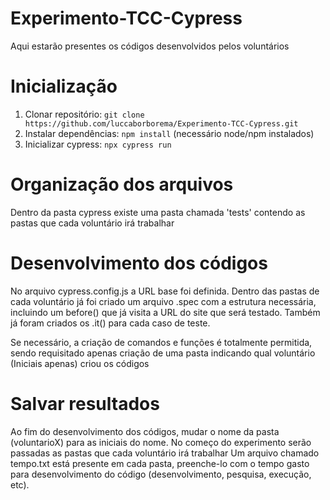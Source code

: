 # Experimento-TCC-Cypress

Aqui estarão presentes os códigos desenvolvidos pelos voluntários

# Inicialização

1. Clonar repositório: `git clone https://github.com/luccaborborema/Experimento-TCC-Cypress.git`
2. Instalar dependências: `npm install` (necessário node/npm instalados)
3. Inicializar cypress: `npx cypress run`

# Organização dos arquivos

Dentro da pasta cypress existe uma pasta chamada 'tests' contendo as pastas que cada voluntário irá trabalhar

# Desenvolvimento dos códigos

No arquivo cypress.config.js a URL base foi definida. Dentro das pastas de cada voluntário já foi criado um arquivo .spec com a estrutura necessária, incluindo um before() que já visita a URL do site que será testado.
Também já foram criados os .it() para cada caso de teste.

Se necessário, a criação de comandos e funções é totalmente permitida, sendo requisitado apenas criação de uma pasta indicando qual voluntário (Iniciais apenas) criou os códigos

# Salvar resultados

Ao fim do desenvolvimento dos códigos, mudar o nome da pasta (voluntarioX) para as iniciais do nome. No começo do experimento serão passadas as pastas que cada voluntário irá trabalhar
Um arquivo chamado tempo.txt está presente em cada pasta, preenche-lo com o tempo gasto para desenvolvimento do código (desenvolvimento, pesquisa, execução, etc).
